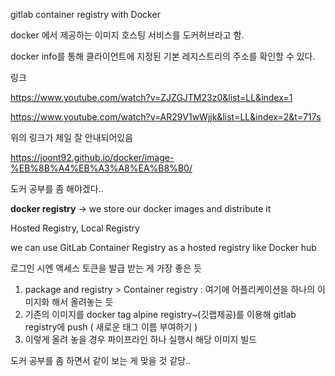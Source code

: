 gitlab container registry with Docker

docker 에서 제공하는 이미지 호스팅 서비스를 도커허브라고 함. 

docker info를 통해 클라이언트에 지정된 기본 레지스트리의 주소를 확인할 수 있다.


링크   

https://www.youtube.com/watch?v=ZJZGJTM23z0&list=LL&index=1

https://www.youtube.com/watch?v=AR29V1wWjjk&list=LL&index=2&t=717s

위의 링크가 제일 잘 안내되어있음

https://joont92.github.io/docker/image-%EB%8B%A4%EB%A3%A8%EA%B8%B0/

도커 공부를 좀 해야겠다..


**docker registry** -> we store our docker images and distribute it

Hosted Registry, Local Registry 

we can use GitLab Container Registry as a hosted registry
like Docker hub

로그인 시엔 액세스 토큰을 발급 받는 게 가장 좋은 듯 

1. package and registry > Container registry : 여기에 어플리케이션을 하나의 이미지화 해서 올려놓는 듯 
2. 기존의 이미지를 docker tag alpine registry~(깃랩제공)를 이용해 gitlab registry에 push ( 새로운 태그 이름 부여하기 )
3. 이렇게 올려 놓을 경우 파이프라인 하나 실행시 해당 이미지 빌드


도커 공부를 좀 하면서 같이 보는 게 맞을 것 같당..
